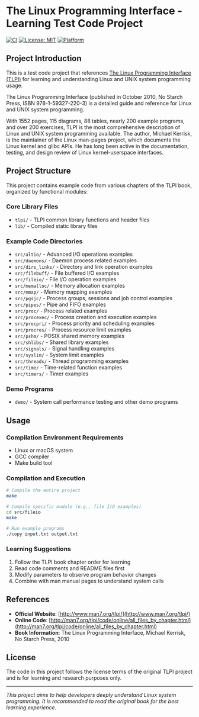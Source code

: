 # The Linux Programming Interface - Learning Test Code Project

[![CI](https://github.com/yourusername/the-linux-programming-interface/workflows/CI/badge.svg)](https://github.com/yourusername/the-linux-programming-interface/actions)
[![License: MIT](https://img.shields.io/badge/License-MIT-yellow.svg)](https://opensource.org/licenses/MIT)
[![Platform](https://img.shields.io/badge/platform-Linux%20%7C%20macOS-blue.svg)](https://github.com/yourusername/the-linux-programming-interface)

## Project Introduction

This is a test code project that references [The Linux Programming Interface (TLPI)](http://www.man7.org/tlpi/) for learning and understanding Linux and UNIX system programming usage.

The Linux Programming Interface (published in October 2010, No Starch Press, ISBN 978-1-59327-220-3) is a detailed guide and reference for Linux and UNIX system programming.

With 1552 pages, 115 diagrams, 88 tables, nearly 200 example programs, and over 200 exercises, TLPI is the most comprehensive description of Linux and UNIX system programming available. The author, Michael Kerrisk, is the maintainer of the Linux man-pages project, which documents the Linux kernel and glibc APIs. He has long been active in the documentation, testing, and design review of Linux kernel-userspace interfaces.

## Project Structure

This project contains example code from various chapters of the TLPI book, organized by functional modules:

### Core Library Files
- `tlpi/` - TLPI common library functions and header files
- `lib/` - Compiled static library files

### Example Code Directories
- `src/altio/` - Advanced I/O operations examples
- `src/daemons/` - Daemon process related examples
- `src/dirs_links/` - Directory and link operation examples
- `src/filebuff/` - File buffered I/O examples
- `src/fileio/` - File I/O operation examples
- `src/memalloc/` - Memory allocation examples
- `src/mmap/` - Memory mapping examples
- `src/pgsjc/` - Process groups, sessions and job control examples
- `src/pipes/` - Pipe and FIFO examples
- `src/proc/` - Process related examples
- `src/procexec/` - Process creation and execution examples
- `src/procpri/` - Process priority and scheduling examples
- `src/procres/` - Process resource limit examples
- `src/pshm/` - POSIX shared memory examples
- `src/shlibs/` - Shared library examples
- `src/signals/` - Signal handling examples
- `src/syslim/` - System limit examples
- `src/threads/` - Thread programming examples
- `src/time/` - Time-related function examples
- `src/timers/` - Timer examples

### Demo Programs
- `demo/` - System call performance testing and other demo programs

## Usage

### Compilation Environment Requirements
- Linux or macOS system
- GCC compiler
- Make build tool

### Compilation and Execution
```bash
# Compile the entire project
make

# Compile specific module (e.g., file I/O examples)
cd src/fileio
make

# Run example programs
./copy input.txt output.txt
```

### Learning Suggestions
1. Follow the TLPI book chapter order for learning
2. Read code comments and README files first
3. Modify parameters to observe program behavior changes
4. Combine with man manual pages to understand system calls

## References

- **Official Website**: [http://www.man7.org/tlpi/](http://www.man7.org/tlpi/)
- **Online Code**: [http://man7.org/tlpi/code/online/all_files_by_chapter.html](http://man7.org/tlpi/code/online/all_files_by_chapter.html)
- **Book Information**: The Linux Programming Interface, Michael Kerrisk, No Starch Press, 2010

## License

The code in this project follows the license terms of the original TLPI project and is for learning and research purposes only.

---

*This project aims to help developers deeply understand Linux system programming. It is recommended to read the original book for the best learning experience.*


